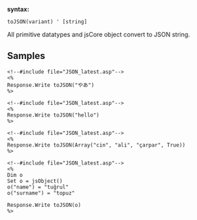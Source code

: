 **syntax:**
```
toJSON(variant) ' [string]
```

All primitive datatypes and jsCore object convert to JSON string.

## Samples ##

```
<!--#include file="JSON_latest.asp"-->
<%
Response.Write toJSON("やあ")
%>
```

```
<!--#include file="JSON_latest.asp"-->
<%
Response.Write toJSON("hello")
%>
```

```
<!--#include file="JSON_latest.asp"-->
<%
Response.Write toJSON(Array("cin", "ali", "çarpar", True))
%>
```

```
<!--#include file="JSON_latest.asp"-->
<%
Dim o
Set o = jsObject()
o("name") = "tuğrul"
o("surname") = "topuz"

Response.Write toJSON(o)
%>
```
